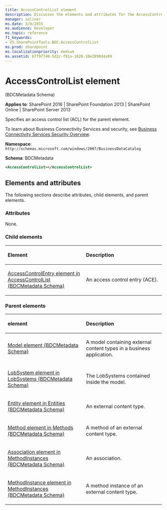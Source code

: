 ```yaml
---
title: AccessControlList element
description: Discusses the elements and attributes for the AccessControlList element for the parent element in SharePoint 2013-2016.
manager: soliver
ms.date: 3/9/2015
ms.audience: Developer
ms.topic: reference
f1_keywords:
- VS.SharePointTools.BDC.AccessControlList
ms.prod: sharepoint
ms.localizationpriority: medium
ms.assetid: b7f97740-5d2c-f91a-1028-10e2890d4a99
---
```


# AccessControlList element 

(BDCMetadata Schema)

**Applies to**: SharePoint 2016 | SharePoint Foundation 2013 | SharePoint Online | SharePoint Server 2013

Specifies an access control list (ACL) for the parent element.

To learn about Business Connectivity Services and security, see [Business Connectivity Services Security Overview](https://technet.microsoft.com/library/ee661734(office.14).aspx).

**Namespace**: `http://schemas.microsoft.com/windows/2007/BusinessDataCatalog`

**Schema**: BDCMetadata

```XML
<AccessControlList></AccessControlList>
```

## Elements and attributes

The following sections describe attributes, child elements, and parent elements.

### Attributes

None.

### Child elements

<table>
<colgroup>
<col width="50%" />
<col width="50%" />
</colgroup>
<thead>
<tr class="header">
<th align="left"><p>Element</p></th>
<th align="left"><p>Description</p></th>
</tr>
</thead>
<tbody>
<tr class="odd">
<td align="left"><p><a href="accesscontrolentry-element-in-accesscontrollist-bdcmetadata-schema.md">AccessControlEntry element in AccessControlList (BDCMetadata Schema)</a></p></td>
<td align="left"><p>An access control entry (ACE).</p></td>
</tr>
</tbody>
</table>

### Parent elements

<table>
<colgroup>
<col width="50%" />
<col width="50%" />
</colgroup>
<thead>
<tr class="header">
<th align="left"><p>element</p></th>
<th align="left"><p>Description</p></th>
</tr>
</thead>
<tbody>
<tr class="odd">
<td align="left"><p><a href="model-element-bdcmetadata-schema.md">Model element (BDCMetadata Schema)</a></p></td>
<td align="left"><p>A model containing external content types in a business application.</p></td>
</tr>
<tr class="even">
<td align="left"><p><a href="lobsystem-element-in-lobsystems-bdcmetadata-schema.md">LobSystem element in LobSystems (BDCMetadata Schema)</a></p></td>
<td align="left"><p>The LobSystems contained inside the model.</p></td>
</tr>
<tr class="odd">
<td align="left"><p><a href="entity-element-in-entities-bdcmetadata-schema.md">Entity element in Entities (BDCMetadata Schema)</a></p></td>
<td align="left"><p>An external content type.</p></td>
</tr>
<tr class="even">
<td align="left"><p><a href="method-element-in-methods-bdcmetadata-schema.md">Method element in Methods (BDCMetadata Schema)</a></p></td>
<td align="left"><p>A method of an external content type.</p></td>
</tr>
<tr class="odd">
<td align="left"><p><a href="association-element-in-methodinstances-bdcmetadata-schema.md">Association element in MethodInstances (BDCMetadata Schema)</a></p></td>
<td align="left"><p>An association.</p></td>
</tr>
<tr class="even">
<td align="left"><p><a href="methodinstance-element-in-methodinstances-bdcmetadata-schema.md">MethodInstance element in MethodInstances (BDCMetadata Schema)</a></p></td>
<td align="left"><p>A method instance of an external content type.</p></td>
</tr>
</tbody>
</table>








